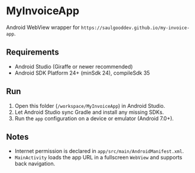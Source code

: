 # MyInvoiceApp

Android WebView wrapper for `https://saulgooddev.github.io/my-invoice-app`.

## Requirements
- Android Studio (Giraffe or newer recommended)
- Android SDK Platform 24+ (minSdk 24), compileSdk 35

## Run
1. Open this folder (`/workspace/MyInvoiceApp`) in Android Studio.
2. Let Android Studio sync Gradle and install any missing SDKs.
3. Run the `app` configuration on a device or emulator (Android 7.0+).

## Notes
- Internet permission is declared in `app/src/main/AndroidManifest.xml`.
- `MainActivity` loads the app URL in a fullscreen `WebView` and supports back navigation.